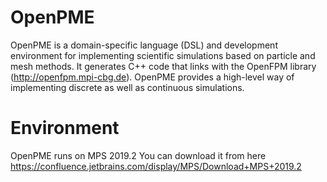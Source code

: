 # OpenPME
OpenPME is a domain-specific language (DSL) and development environment for implementing scientific
simulations based on particle and mesh methods. It generates C++ code that links with the OpenFPM
library (http://openfpm.mpi-cbg.de). OpenPME provides a high-level way of implementing discrete as well as continuous simulations.

# Environment
OpenPME runs on MPS 2019.2
You can download it from here https://confluence.jetbrains.com/display/MPS/Download+MPS+2019.2

